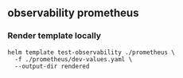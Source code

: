 ## observability prometheus

### Render template locally
```shell
helm template test-observability ./prometheus \
  -f ./prometheus/dev-values.yaml \
  --output-dir rendered
```